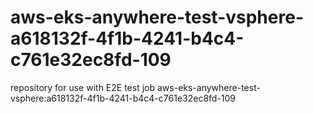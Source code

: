 # aws-eks-anywhere-test-vsphere-a618132f-4f1b-4241-b4c4-c761e32ec8fd-109
repository for use with E2E test job aws-eks-anywhere-test-vsphere:a618132f-4f1b-4241-b4c4-c761e32ec8fd-109

